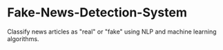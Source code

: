 # Fake-News-Detection-System
Classify news articles as "real" or "fake" using NLP and machine learning algorithms.
